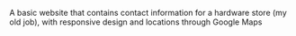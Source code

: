 A basic website that contains contact information for a hardware store (my old job), with responsive design and locations through Google Maps
